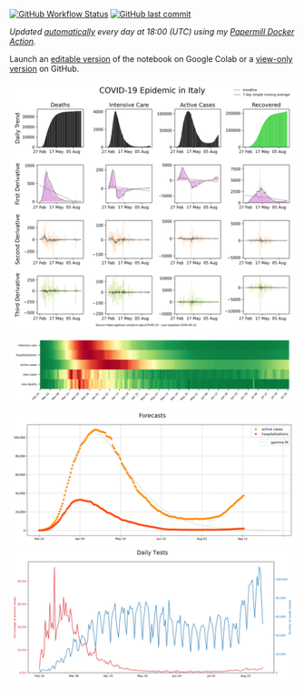 [![GitHub Workflow Status](https://img.shields.io/github/workflow/status/cascandaliato/covid19-notebook/Update%20Notebook?label=build&logo=github&style=flat-square&labelColor=%232B3137)](https://github.com/cascandaliato/covid19-notebook/actions?query=workflow%3A%22Update+Notebook%22)
[![GitHub last commit](https://img.shields.io/github/last-commit/cascandaliato/covid19-notebook?color=teal&label=last%20updated&logo=git&style=flat-square&labelColor=%232B3137)](https://github.com/cascandaliato/covid19-notebook#readme)

_Updated [automatically](https://github.com/cascandaliato/covid19-notebook/blob/master/.github/workflows/update-notebook.yml) every day at 18:00 (UTC) using my [Papermill Docker Action](https://github.com/cascandaliato/papermill-docker-action)._

Launch an [editable version](https://colab.research.google.com/github/cascandaliato/covid19-notebook/blob/master/charts.ipynb) of the notebook on Google Colab or a [view-only version](charts.ipynb) on GitHub.

<img src="grid.png"/>

<img src="heatmap.png"/>

<img src="forecasts.png"/>

<img src="daily_tests.png"/>
